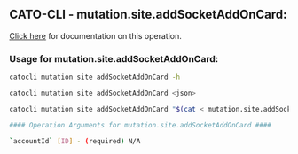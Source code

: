 
## CATO-CLI - mutation.site.addSocketAddOnCard:
[Click here](https://api.catonetworks.com/documentation/#mutation-mutation.site.addSocketAddOnCard) for documentation on this operation.

### Usage for mutation.site.addSocketAddOnCard:

```bash
catocli mutation site addSocketAddOnCard -h

catocli mutation site addSocketAddOnCard <json>

catocli mutation site addSocketAddOnCard "$(cat < mutation.site.addSocketAddOnCard.json)"

#### Operation Arguments for mutation.site.addSocketAddOnCard ####

`accountId` [ID] - (required) N/A    

